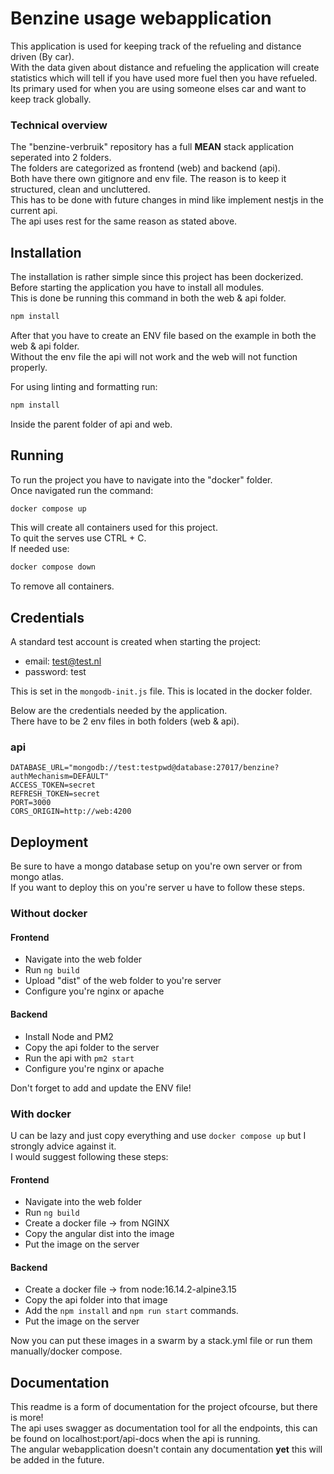 # Benzine usage webapplication

This application is used for keeping track of the refueling and distance driven (By car). <br />
With the data given about distance and refueling the application will create statistics which will tell
if you have used more fuel then you have refueled. <br />
Its primary used for when you are using someone elses car and want to keep track globally.

### Technical overview

The "benzine-verbruik" repository has a full **MEAN** stack application seperated into 2 folders. <br />
The folders are categorized as frontend (web) and backend (api). <br />
Both have there own gitignore and env file. The reason is to keep it structured, clean and uncluttered. <br />
This has to be done with future changes in mind like implement nestjs in the current api. <br />
The api uses rest for the same reason as stated above.

## Installation

The installation is rather simple since this project has been dockerized. <br />
Before starting the application you have to install all modules. <br />
This is done be running this command in both the web & api folder.

```bash
npm install
```

After that you have to create an ENV file based on the example in both the web & api folder. <br />
Without the env file the api will not work and the web will not function properly. <br />

For using linting and formatting run:
```bash
npm install
```
Inside the parent folder of api and web.

## Running

To run the project you have to navigate into the "docker" folder. <br />
Once navigated run the command:

```bash
docker compose up
```

This will create all containers used for this project. <br />
To quit the serves use CTRL + C. <br />
If needed use:

```bash
docker compose down
```

To remove all containers.

## Credentials

A standard test account is created when starting the project:

-   email: test@test.nl
-   password: test

This is set in the `mongodb-init.js` file. This is located in the docker folder.

Below are the credentials needed by the application. <br />
There have to be 2 env files in both folders (web & api).

### api

```env
DATABASE_URL="mongodb://test:testpwd@database:27017/benzine?authMechanism=DEFAULT"
ACCESS_TOKEN=secret
REFRESH_TOKEN=secret
PORT=3000
CORS_ORIGIN=http://web:4200
```

## Deployment

Be sure to have a mongo database setup on you're own server or from mongo atlas. <br />
If you want to deploy this on you're server u have to follow these steps.

### Without docker

#### Frontend

-   Navigate into the web folder
-   Run `ng build`
-   Upload "dist" of the web folder to you're server
-   Configure you're nginx or apache

#### Backend

-   Install Node and PM2
-   Copy the api folder to the server
-   Run the api with `pm2 start`
-   Configure you're nginx or apache

Don't forget to add and update the ENV file!

### With docker

U can be lazy and just copy everything and use `docker compose up` but I strongly advice against it. <br />
I would suggest following these steps:

#### Frontend

-   Navigate into the web folder
-   Run `ng build`
-   Create a docker file -> from NGINX
-   Copy the angular dist into the image
-   Put the image on the server

#### Backend

-   Create a docker file -> from node:16.14.2-alpine3.15
-   Copy the api folder into that image
-   Add the `npm install` and `npm run start` commands.
-   Put the image on the server

Now you can put these images in a swarm by a stack.yml file or run them manually/docker compose.

## Documentation

This readme is a form of documentation for the project ofcourse, but there is more! <br />
The api uses swagger as documentation tool for all the endpoints, this can be found on localhost:port/api-docs when the api is running. <br />
The angular webapplication doesn't contain any documentation **yet** this will be added in the future.
